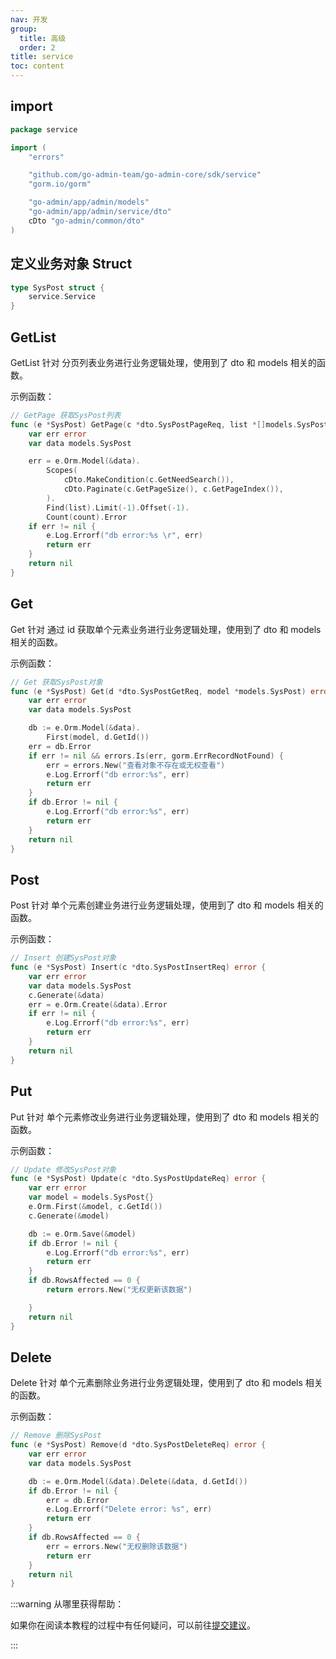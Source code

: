 ```yaml
---
nav: 开发
group:
  title: 高级
  order: 2
title: service
toc: content
---
```


## import

```go
package service

import (
	"errors"

	"github.com/go-admin-team/go-admin-core/sdk/service"
	"gorm.io/gorm"

	"go-admin/app/admin/models"
	"go-admin/app/admin/service/dto"
	cDto "go-admin/common/dto"
)
```

## 定义业务对象 Struct

```go
type SysPost struct {
	service.Service
}
```

## GetList

GetList 针对 分页列表业务进行业务逻辑处理，使用到了 dto 和 models 相关的函数。

示例函数：

```go
// GetPage 获取SysPost列表
func (e *SysPost) GetPage(c *dto.SysPostPageReq, list *[]models.SysPost, count *int64) error {
	var err error
	var data models.SysPost

	err = e.Orm.Model(&data).
		Scopes(
			cDto.MakeCondition(c.GetNeedSearch()),
			cDto.Paginate(c.GetPageSize(), c.GetPageIndex()),
		).
		Find(list).Limit(-1).Offset(-1).
		Count(count).Error
	if err != nil {
		e.Log.Errorf("db error:%s \r", err)
		return err
	}
	return nil
}
```

## Get

Get 针对 通过 id 获取单个元素业务进行业务逻辑处理，使用到了 dto 和 models 相关的函数。

示例函数：

```go
// Get 获取SysPost对象
func (e *SysPost) Get(d *dto.SysPostGetReq, model *models.SysPost) error {
	var err error
	var data models.SysPost

	db := e.Orm.Model(&data).
		First(model, d.GetId())
	err = db.Error
	if err != nil && errors.Is(err, gorm.ErrRecordNotFound) {
		err = errors.New("查看对象不存在或无权查看")
		e.Log.Errorf("db error:%s", err)
		return err
	}
	if db.Error != nil {
		e.Log.Errorf("db error:%s", err)
		return err
	}
	return nil
}
```

## Post

Post 针对 单个元素创建业务进行业务逻辑处理，使用到了 dto 和 models 相关的函数。

示例函数：

```go
// Insert 创建SysPost对象
func (e *SysPost) Insert(c *dto.SysPostInsertReq) error {
	var err error
	var data models.SysPost
	c.Generate(&data)
	err = e.Orm.Create(&data).Error
	if err != nil {
		e.Log.Errorf("db error:%s", err)
		return err
	}
	return nil
}
```

## Put

Put 针对 单个元素修改业务进行业务逻辑处理，使用到了 dto 和 models 相关的函数。

示例函数：

```go
// Update 修改SysPost对象
func (e *SysPost) Update(c *dto.SysPostUpdateReq) error {
	var err error
	var model = models.SysPost{}
	e.Orm.First(&model, c.GetId())
	c.Generate(&model)

	db := e.Orm.Save(&model)
	if db.Error != nil {
		e.Log.Errorf("db error:%s", err)
		return err
	}
	if db.RowsAffected == 0 {
		return errors.New("无权更新该数据")

	}
	return nil
}
```

## Delete

Delete 针对 单个元素删除业务进行业务逻辑处理，使用到了 dto 和 models 相关的函数。

示例函数：

```go
// Remove 删除SysPost
func (e *SysPost) Remove(d *dto.SysPostDeleteReq) error {
	var err error
	var data models.SysPost

	db := e.Orm.Model(&data).Delete(&data, d.GetId())
	if db.Error != nil {
		err = db.Error
		e.Log.Errorf("Delete error: %s", err)
		return err
	}
	if db.RowsAffected == 0 {
		err = errors.New("无权删除该数据")
		return err
	}
	return nil
}
```

:::warning
从哪里获得帮助：

如果你在阅读本教程的过程中有任何疑问，可以前往[提交建议](https://github.com/go-admin-team/go-admin/issues/new)。

:::
